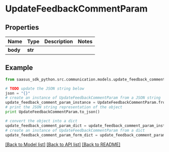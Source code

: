 # UpdateFeedbackCommentParam


## Properties
Name | Type | Description | Notes
------------ | ------------- | ------------- | -------------
**body** | **str** |  | 

## Example

```python
from saasus_sdk_python.src.communication.models.update_feedback_comment_param import UpdateFeedbackCommentParam

# TODO update the JSON string below
json = "{}"
# create an instance of UpdateFeedbackCommentParam from a JSON string
update_feedback_comment_param_instance = UpdateFeedbackCommentParam.from_json(json)
# print the JSON string representation of the object
print UpdateFeedbackCommentParam.to_json()

# convert the object into a dict
update_feedback_comment_param_dict = update_feedback_comment_param_instance.to_dict()
# create an instance of UpdateFeedbackCommentParam from a dict
update_feedback_comment_param_form_dict = update_feedback_comment_param.from_dict(update_feedback_comment_param_dict)
```
[[Back to Model list]](../README.md#documentation-for-models) [[Back to API list]](../README.md#documentation-for-api-endpoints) [[Back to README]](../README.md)


